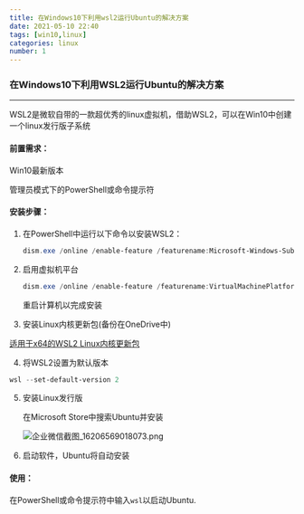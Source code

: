 ```yaml
---
title: 在Windows10下利用wsl2运行Ubuntu的解决方案
date: 2021-05-10 22:40
tags: [win10,linux]
categories: linux
number: 1
---
```


### 在Windows10下利用WSL2运行Ubuntu的解决方案

------

WSL2是微软自带的一款超优秀的linux虚拟机，借助WSL2，可以在Win10中创建一个linux发行版子系统

#### 前置需求：

Win10最新版本

管理员模式下的PowerShell或命令提示符

#### 安装步骤：

1. 在PowerShell中运行以下命令以安装WSL2：

   ```powershell
   dism.exe /online /enable-feature /featurename:Microsoft-Windows-Subsystem-Linux /all /norestart
   ```

   

2. 启用虚拟机平台

   ```powershell
   dism.exe /online /enable-feature /featurename:VirtualMachinePlatform /all /norestart
   ```

   重启计算机以完成安装

3. 安装Linux内核更新包(备份在OneDrive中)

[适用于x64的WSL2 Linux内核更新包](https://wslstorestorage.blob.core.windows.net/wslblob/wsl_update_x64.msi)

4. 将WSL2设置为默认版本

```powershell
wsl --set-default-version 2
```



5. 安装Linux发行版

   在Microsoft Store中搜索Ubuntu并安装

   ![企业微信截图_16206569018073.png](https://i.loli.net/2021/05/10/Njp53iK1tCfRqXM.png)

6. 启动软件，Ubuntu将自动安装

#### 使用：

在PowerShell或命令提示符中输入`wsl`以启动Ubuntu.